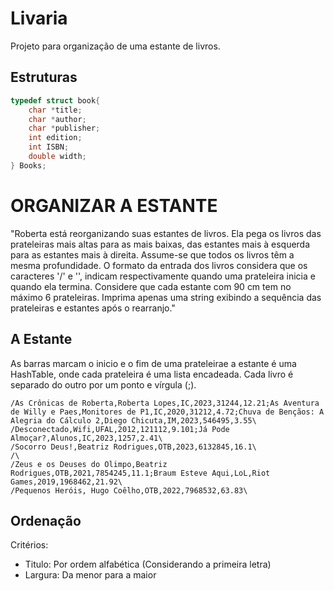 # Livaria
Projeto para organização de uma estante de livros.

## Estruturas
```c
typedef struct book{
    char *title;
    char *author;
    char *publisher;
    int edition;
    int ISBN;
    double width;
} Books;
```

# ORGANIZAR A ESTANTE
"Roberta está reorganizando suas estantes de livros. Ela pega os livros das prateleiras mais altas para as mais baixas, das estantes mais à esquerda para as estantes mais à direita. Assume-se que todos os livros têm a mesma profundidade. O formato da entrada dos livros considera que os caracteres '/' e '\', indicam respectivamente quando uma prateleira inicia e quando ela termina. Considere que cada estante com 90 cm tem no máximo 6 prateleiras. Imprima apenas uma string exibindo a sequência das prateleiras e estantes após o rearranjo."


## A Estante
As barras marcam o inicio e o fim de uma prateleirae a estante é uma HashTable, onde cada prateleira é uma lista encadeada. Cada livro é separado do outro por um ponto e vírgula (;).

    /As Crônicas de Roberta,Roberta Lopes,IC,2023,31244,12.21;As Aventura de Willy e Paes,Monitores de P1,IC,2020,31212,4.72;Chuva de Bençãos: A Alegria do Cálculo 2,Diego Chicuta,IM,2023,546495,3.55\
    /Desconectado,Wifi,UFAL,2012,121112,9.101;Já Pode Almoçar?,Alunos,IC,2023,1257,2.41\
    /Socorro Deus!,Beatriz Rodrigues,OTB,2023,6132845,16.1\ 
    /\ 
    /Zeus e os Deuses do Olimpo,Beatriz Rodrigues,OTB,2021,7854245,11.1;Braum Esteve Aqui,LoL,Riot Games,2019,1968462,21.92\
    /Pequenos Heróis, Hugo Coêlho,OTB,2022,7968532,63.83\


## Ordenação
Critérios: 
 - Titulo: Por ordem alfabética (Considerando a primeira letra)
 - Largura: Da menor para a maior
